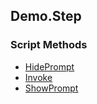 ## Demo.Step


### Script Methods


* [HidePrompt](HidePrompt.md)
* [Invoke](Invoke.md)
* [ShowPrompt](ShowPrompt.md)
